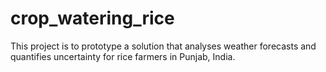 # crop_watering_rice
This project is to prototype a solution that analyses weather forecasts and quantifies uncertainty for rice farmers in Punjab, India.
